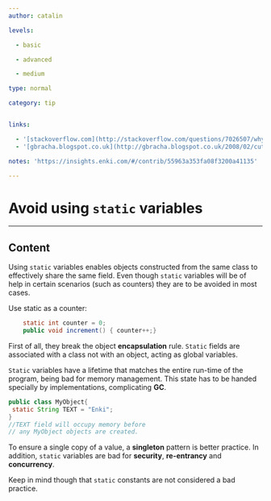 ```yaml
---
author: catalin

levels:

  - basic

  - advanced

  - medium

type: normal

category: tip


links:

  - '[stackoverflow.com](http://stackoverflow.com/questions/7026507/why-are-static-variables-considered-evil?rq=1){website}'
  - '[gbracha.blogspot.co.uk](http://gbracha.blogspot.co.uk/2008/02/cutting-out-static.html){website}'

notes: 'https://insights.enki.com/#/contrib/55963a353fa08f3200a41135'

---
```


# Avoid using `static` variables

---
## Content

Using `static` variables enables objects constructed from the same class to effectively share the same field. 
Even though `static` variables will be of help in certain scenarios (such as counters) they are to be avoided in most cases.

Use static as a counter:
```java
    static int counter = 0;
    public void increment() { counter++;}

```

First of all, they break the object **encapsulation** rule. `Static` fields are associated with a class not with an object, acting as global variables.

`Static` variables have a lifetime that matches the entire run-time of the program, being bad for memory management. This state has to be handed specially by implementations, complicating **GC**. 

```java
public class MyObject{
 static String TEXT = "Enki";
}
//TEXT field will occupy memory before
// any MyObject objects are created.

```
To ensure a single copy of a value, a **singleton** pattern is better practice.
In addition, `static` variables are bad for **security**, **re-entrancy** and **concurrency**.

Keep in mind though that `static` constants are not considered a bad practice.

